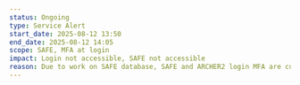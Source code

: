 ```yaml
---
status: Ongoing
type: Service Alert
start_date: 2025-08-12 13:50
end_date: 2025-08-12 14:05
scope: SAFE, MFA at login
impact: Login not accessible, SAFE not accessible
reason: Due to work on SAFE database, SAFE and ARCHER2 login MFA are currently unavailable
---
```

